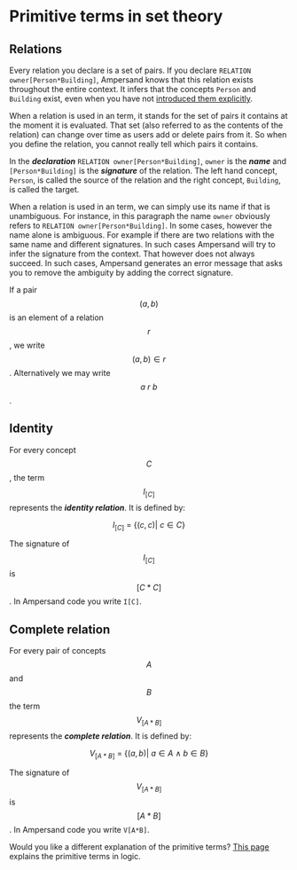 # Primitive terms in set theory

## Relations

Every relation you declare is a set of pairs. If you declare `RELATION owner[Person*Building]`, Ampersand knows that this relation exists throughout the entire context. It infers that the concepts `Person` and `Building` exist, even when you have not [introduced them explicitly](../../concepts.md).

When a relation is used in an term, it stands for the set of pairs it contains at the moment it is evaluated. That set \(also referred to as the contents of the relation\) can change over time as users add or delete pairs from it. So when you define the relation, you cannot really tell which pairs it contains.

In the _**declaration**_ `RELATION owner[Person*Building]`, `owner` is the _**name**_ and `[Person*Building]` is the _**signature**_ of the relation. The left hand concept, `Person`, is called the source of the relation and the right concept, `Building`, is called the target.

When a relation is used in an term, we can simply use its name if that is unambiguous. For instance, in this paragraph the name `owner` obviously refers to `RELATION owner[Person*Building]`. In some cases, however the name alone is ambiguous. For example if there are two relations with the same name and different signatures. In such cases Ampersand will try to infer the signature from the context. That however does not always succeed. In such cases, Ampersand generates an error message that asks you to remove the ambiguity by adding the correct signature.

If a pair $$(a,b)$$ is an element of a relation $$r$$, we write $$(a,b)\in r$$. Alternatively we may write $$a\ r\ b$$.

## Identity

For every concept $$C$$, the term $$I_{[C]}$$ represents the _**identity relation**_. It is defined by:

$$
I_{[C]}\ =\ \{(c,c) |\ c\in C\}
$$

The signature of $$I_{[C]}$$ is $$[C*C]$$. In Ampersand code you write `I[C]`.

## Complete relation

For every pair of concepts $$A$$ and $$B$$ the term $$V_{[A*B]}$$ represents the _**complete relation**_. It is defined by:

$$
V_{[A*B]}\ =\ \{(a,b) |\  a\in A\ \wedge\ b\in B\}
$$

The signature of $$V_{[A*B]}$$ is $$[A*B]$$. In Ampersand code you write `V[A*B]`.

Would you like a different explanation of the primitive terms? [This page](../primitive-terms.md) explains the primitive terms in logic.

